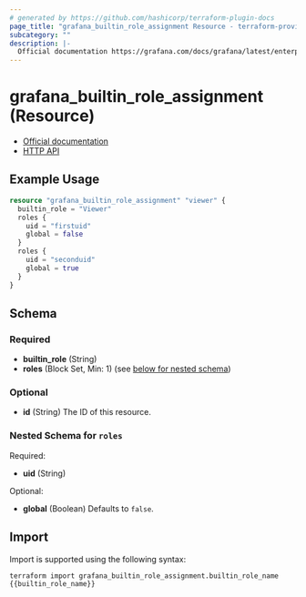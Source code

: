 ```yaml
---
# generated by https://github.com/hashicorp/terraform-plugin-docs
page_title: "grafana_builtin_role_assignment Resource - terraform-provider-grafana"
subcategory: ""
description: |-
  Official documentation https://grafana.com/docs/grafana/latest/enterprise/access-control/HTTP API https://grafana.com/docs/grafana/latest/http_api/access_control/
---
```


# grafana_builtin_role_assignment (Resource)

* [Official documentation](https://grafana.com/docs/grafana/latest/enterprise/access-control/)
* [HTTP API](https://grafana.com/docs/grafana/latest/http_api/access_control/)

## Example Usage

```terraform
resource "grafana_builtin_role_assignment" "viewer" {
  builtin_role = "Viewer"
  roles {
    uid = "firstuid"
    global = false
  }
  roles {
    uid = "seconduid"
    global = true
  }
}
```

<!-- schema generated by tfplugindocs -->
## Schema

### Required

- **builtin_role** (String)
- **roles** (Block Set, Min: 1) (see [below for nested schema](#nestedblock--roles))

### Optional

- **id** (String) The ID of this resource.

<a id="nestedblock--roles"></a>
### Nested Schema for `roles`

Required:

- **uid** (String)

Optional:

- **global** (Boolean) Defaults to `false`.

## Import

Import is supported using the following syntax:

```shell
terraform import grafana_builtin_role_assignment.builtin_role_name {{builtin_role_name}}
```

